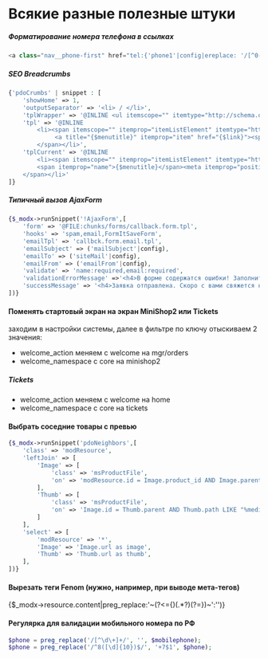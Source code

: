 # Всякие разные полезные штуки

##### Форматирование номера телефона в ссылках
```php
<a class="nav__phone-first" href="tel:{'phone1'|config|ereplace: '/[^0-9]/' : ''}">{'phone1'|config}</a>
```

##### SEO Breadcrumbs

```php
{'pdoCrumbs' | snippet : [
    'showHome' => 1,
    'outputSeparator' => '<li> / </li>',
    'tplWrapper' => '@INLINE <ul itemscope="" itemtype="http://schema.org/BreadcrumbList" id="breadcrumbs">{$output}</ul>',
    'tpl' => '@INLINE
        <li><span itemscope="" itemprop="itemListElement" itemtype="http://schema.org/ListItem">
             <a title="{$menutitle}" itemprop="item" href="{$link}"><span itemprop="name">{$menutitle}</span><meta itemprop="position" content="{$idx}"></a>
        </span></li>',
    'tplCurrent' => '@INLINE
        <li><span itemscope="" itemprop="itemListElement" itemtype="http://schema.org/ListItem">
        <span itemprop="name">{$menutitle}</span><meta itemprop="position" content="{$idx}">
    </span></li>'
]}
```

##### Типичный вызов AjaxForm

```php
{$_modx->runSnippet('!AjaxForm',[
    'form' => '@FILE:chunks/forms/callback.form.tpl',
    'hooks' => 'spam,email,FormItSaveForm',
    'emailTpl' => 'callbck.form.email.tpl',
    'emailSubject' => ('mailSubject'|config),
    'emailTo' => ('siteMail'|config),
    'emailFrom' => ('emailFrom'|config),
    'validate' => 'name:required,email:required',
    'validationErrorMessage' =>'<h4>В форме содержатся ошибки! Заполните, пожалуйста, требуемые поля</h4>',
    'successMessage' => '<h4>Заявка отправлена. Скоро с вами свяжется наш менеджер!</h4>'
])}
```

#### Поменять стартовый экран на экран MiniShop2 или Tickets

заходим в настройки системы, далее в фильтре по ключу отыскиваем 2 значения:

+ welcome_action меняем с welcome на mgr/orders
+ welcome_namespace с core на minishop2
##### Tickets
+ welcome_action меняем с welcome на home
+ welcome_namespace с core на tickets


#### Выбрать соседние товары с превью

```php
{$_modx->runSnippet('pdoNeighbors',[
    'class' => 'modResource',
    'leftJoin' => [
        'Image' => [
            'class' => 'msProductFile',
            'on' => 'modResource.id = Image.product_id AND Image.parent = 0',
        ],
        'Thumb' => [
            'class' => 'msProductFile',
            'on' => 'Image.id = Thumb.parent AND Thumb.path LIKE "%medium%"',
        ]
    ],
    'select' => [
        'modResource' => '*',
        'Image' => 'Image.url as image',
        'Thumb' => 'Thumb.url as thumb',
    ],
])}
```

#### Вырезать теги Fenom (нужно, например, при выводе мета-тегов)

{$_modx->resource.content|preg_replace:'~(?<=\{)(.*?)(?=\})~':'')}

#### Регулярка для валидации мобильного номера по РФ

```php
$phone = preg_replace('/[^\d\+]+/', '', $mobilephone);
$phone = preg_replace('/^8([\d]{10})$/', '+7$1', $phone);
```